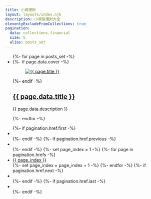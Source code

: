```yaml
---
title: 小資理財
layout: layouts/index.njk
description: 小資族理財大全
eleventyExcludeFromCollections: true
pagination:
  data: collections.financial
  size: 5
  alias: posts_set
---
```


<ul class=" p-0 list-none rounded-xl bg-white">
  {%- for page in posts_set -%}
  <li>
    <article class="p-6 rounded-lg bg-white my-4 flex items-start flex-wrap lg:flex-nowrap justify-between">
      {%- if page.data.cover -%}
      <figure class=" shrink-0 w-full lg:w-80">
        <a href="{{ page.url }}">
          <img loading="lazy" class=" rounded-xl object-cover" src="{{ page.data.cover }}" alt="{{ page.title }}">
        </a>
      </figure>
      {%- endif -%}
      <div class=" px-4">
        <h2 class=" text-2xl">
          <a class=" no-underline hover:underline hover:text-amber-400" href="{{ page.url }}">{{ page.data.title }}</a>
        </h2>
        <p>{{ page.data.description }}</p>
      </div>
    </article>
  </li>
  {%- endfor -%}
</ul>

<ul class=" p-0 list-none text-center">
{%- if pagination.href.first -%}
  <li class=" inline-block mx-2">
    <a class="block p-2 border rounded-lg bg-white no-underline hover:text-amber-400 hover:underline" href="{{ pagination.href.first | url }}"><i class='bx bxs-arrow-to-right bx-rotate-180' ></i></a>
  </li>
  {%- endif -%}
{%- if pagination.href.previous -%}
  <li class=" inline-block mx-2">
    <a class="block p-2 border rounded-lg bg-white no-underline hover:text-amber-400 hover:underline" href="{{ pagination.href.previous | url }}"><i class='bx bxs-chevron-right bx-rotate-180' ></i></a>
  </li>
  {%- endif -%}
  {%- set page_index = 1 -%}
  {%- for page in pagination.hrefs -%}
  <li class=" inline-block mx-2">
  <a class="block p-2 border rounded-lg bg-white no-underline hover:text-amber-400 hover:underline" href="{{ page }}">{{ page_index }}</a>
  </li>
  {%- set page_index = page_index + 1 -%}
  {%- endfor -%}
{%- if pagination.href.next -%}
  <li class=" inline-block mx-2">
    <a class="block p-2 border rounded-lg bg-white no-underline hover:text-amber-400 hover:underline" href="{{ pagination.href.next | url }}">
      <i class='bx bxs-chevron-right'></i>
    </a>
  </li>
  {%- endif -%}
{%- if pagination.href.last -%}
  <li class=" inline-block mx-2">
    <a class="block p-2 border rounded-lg bg-white no-underline hover:text-amber-400 hover:underline" href="{{ pagination.href.last | url }}">
      <i class='bx bxs-arrow-to-right' ></i>
    </a>
  </li>
  {%- endif -%}
</ul>